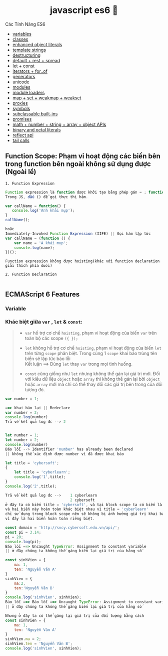 <h1 align="center">javascript es6 👋</h1>

Các Tính Năng ES6
- [variables](#variable)
- [classes](#classes)
- [enhanced object literals](#enhanced-object-literals)
- [template strings](#template-strings)
- [destructuring](#destructuring)
- [default + rest + spread](#default--rest--spread)
- [let + const](#let--const)
- [iterators + for..of](#iterators--forof)
- [generators](#generators)
- [unicode](#unicode)
- [modules](#modules)
- [module loaders](#module-loaders)
- [map + set + weakmap + weakset](#map--set--weakmap--weakset)
- [proxies](#proxies)
- [symbols](#symbols)
- [subclassable built-ins](#subclassable-built-ins)
- [promises](#promises)
- [math + number + string + array + object APIs](#math--number--string--array--object-apis)
- [binary and octal literals](#binary-and-octal-literals)
- [reflect api](#reflect-api)
- [tail calls](#tail-calls)

## Function Scope: Phạm vi hoạt động các biến bên trong function bên ngoài không sử dụng được (Ngoài lề)
`1. Function Expression`

```javascript
Function expression là function được khởi tạo bằng phép gán = ; function có thể có tên hoặc không có tên.
Trong JS, dấu () để gọi thực thi hàm.

var callName = function() {
   console.log('Anh khải mụp');
}
callName();

hoặc 
Immediately-Invoked Function Expression (IIFE) || Gọi hàm lập tức
var callName = (function () {
    var name = 'A khải mụp';
    console.log(name);
})();
```
`Function expression không được hoisting(khác với function declaration giải thích phía dưới)`

`2. Function Declaration`
```javascript

```
## ECMAScript 6 Features

### Variable

### Khác biệt giữa `var` , `let` & `const`:
>- `var` hổ trợ cơ chế `hoisting`, phạm vi hoạt động của biến `var` trên toàn bộ các scope `({ });`</p>
>- `let` không hỗ trợ cơ chế `hoisting`, phạm vi hoạt động của biến `let` trên từng `scope` phân biệt. Trong cùng 1 `scope` khai báo trùng tên biến sẽ lập tức báo lỗi
</br>Kết luận ==> Dùng `let` thay `var` trong mọi tình huống.
> + `const` cũng giống như `let` nhưng không thể gán lại giá trị mới. Đối với kiểu dữ liệu `object` hoặc `array` thì không thể gán lại bởi `object` hoặc `array` mới mà chỉ có thể thay đổi các giá trị bên trong của đối tượng đó.

```javascript
var number = 1;

==> khai báo lại || Redeclare
var number = 2;
console.log(number)
Trả về kết quả log đc --> 2


let number = 1;
let number = 2;
console.log(number)
Báo lỗi --> Identifier 'number' has already been declared
|| không thể xác định được number vì đã được khai báo

let title = 'cybersoft';
{
    let title = 'cyberlearn';
    console.log('1',title); 
}
console.log('2',title);

Trả về kết quả log đc -->    1 cyberlearn
                             2 cybersoft
ở đây ta có biến title = 'cybersoft', và tại block scope ta có biến là title = 'cyberlearn'
và hai biến này hoàn toàn khác biệt nhau vì title = 'cyberlearn' 
chỉ sử dụng trong block scope nên sẽ không bị ảnh hưởng giá trị khai báo biến bên ngoài 
vì đây là hai biến hoàn toàn riêng biệt.

const domain = 'http://svcy.cybersoft.edu.vn/api/';
const pi = 3.14;
pi = 20;
console.log(pi);
Báo lỗi ==> Uncaught TypeError: Assignment to constant variable 
|| ở đây chúng ta không thể gáng biến lại giá trị của hằng số

const sinhVien = {
    ma: 1,
    ten: 'Nguyễn Văn A'
}
sinhVien = {
    ma:2,
    ten:'Nguyễn Văn B'
}
console.log('sinhVien', sinhVien);
Báo lỗi ==> Báo lỗi ==> Uncaught TypeError: Assignment to constant variable 
|| ở đây chúng ta không thể gáng biến lại giá trị của hằng số

Nhưng ở đây ta có thể gáng lại giá trị của đối tượng bằng cách 
const sinhVien = {
    ma: 1,
    ten: 'Nguyễn Văn A'
}
sinhVien.ma = 2;
sinhVien.ten = 'Nguyễn Văn B';
console.log('sinhVien', sinhVien);
```
